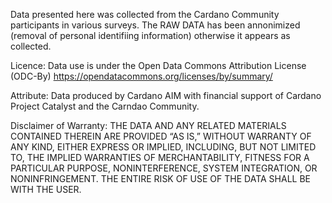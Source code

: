 Data presented here was collected from the Cardano Community participants in various surveys. The RAW DATA has been annonimized (removal of personal identifiing information) otherwise it appears as collected.

Licence: Data use is under the Open Data Commons Attribution License (ODC-By)
https://opendatacommons.org/licenses/by/summary/

Attribute: Data produced by Cardano AIM with financial support of Cardano Project Catalyst and the Carndao Community.

Disclaimer of Warranty:
THE DATA AND ANY RELATED MATERIALS CONTAINED THEREIN ARE PROVIDED “AS IS,” WITHOUT WARRANTY OF ANY KIND, EITHER EXPRESS OR IMPLIED, INCLUDING, BUT NOT LIMITED TO, THE IMPLIED WARRANTIES OF MERCHANTABILITY, FITNESS FOR A PARTICULAR PURPOSE, NONINTERFERENCE, SYSTEM INTEGRATION, OR NONINFRINGEMENT. THE ENTIRE RISK OF USE OF THE DATA SHALL BE WITH THE USER.
